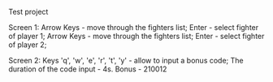 Test project

Screen 1:   Arrow Keys - move through the fighters list; 
            Enter - select fighter of player 1; 
            Arrow Keys - move through the fighters list; 
            Enter - select fighter of player 2; 

Screen 2:   Keys 'q', 'w', 'e', 'r', 't', 'y' - allow to input a bonus code;
            The duration of the code input - 4s. 
            Bonus - 210012
            

